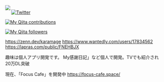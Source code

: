 <a href="https://github.com/anuraghazra/github-readme-stats">
  <img align="left" src="https://github-readme-stats.vercel.app/api?username=karamage&count_private=true&show_icons=true" />
</a>

[![Twitter](https://img.shields.io/twitter/follow/kara_mage?style=social)](https://twitter.com/kara_mage)

[![My Qiita contributions](https://qiita-badge.apiapi.app/s/karamage/contributions.svg)](http://qiita.com/karamage)

[![My Qiita followers](https://qiita-badge.apiapi.app/s/karamage/followers.svg)](http://qiita.com/karamage)

https://zenn.dev/karamage
https://www.wantedly.com/users/17834562
https://lapras.com/public/FNEHBJX

趣味は個人アプリ開発です。
My感謝日記」など個人で開発。TVでも紹介され20万DL突破

現在、「Focus Cafe」を開発中
https://focus-cafe.space/
